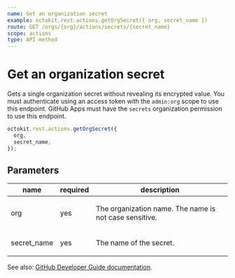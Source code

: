 ```yaml
---
name: Get an organization secret
example: octokit.rest.actions.getOrgSecret({ org, secret_name })
route: GET /orgs/{org}/actions/secrets/{secret_name}
scope: actions
type: API method
---
```


# Get an organization secret

Gets a single organization secret without revealing its encrypted value. You must authenticate using an access token with the `admin:org` scope to use this endpoint. GitHub Apps must have the `secrets` organization permission to use this endpoint.

```js
octokit.rest.actions.getOrgSecret({
  org,
  secret_name,
});
```

## Parameters

<table>
  <thead>
    <tr>
      <th>name</th>
      <th>required</th>
      <th>description</th>
    </tr>
  </thead>
  <tbody>
    <tr><td>org</td><td>yes</td><td>

The organization name. The name is not case sensitive.

</td></tr>
<tr><td>secret_name</td><td>yes</td><td>

The name of the secret.

</td></tr>
  </tbody>
</table>

See also: [GitHub Developer Guide documentation](https://docs.github.com/enterprise-cloud@latest//rest/reference/actions#get-an-organization-secret).
